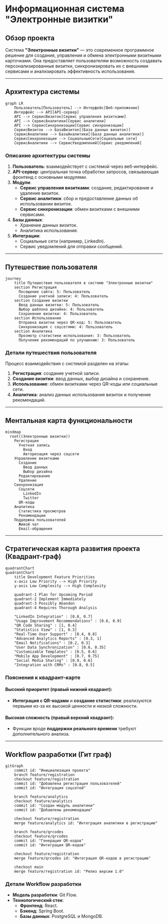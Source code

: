 # Информационная система "Электронные визитки"

## Обзор проекта

Система **"Электронные визитки"** — это современное программное решение для создания, управления и обмена электронными визитными карточками. Она предоставляет пользователям возможность создавать персонализированные визитки, синхронизировать их с внешними сервисами и анализировать эффективность использования.

---

## Архитектура системы

```mermaid
graph LR
    Пользователь[Пользователь] --> Интерфейс[Веб-приложение]
    Интерфейс --> API[API-сервер]
    API --> СервисВизиток[Сервис управления визитками]
    API --> СервисАналитики[Сервис аналитики]
    API --> СервисСинхронизации[Сервис синхронизации]
    СервисВизиток --> БазаВизиток[(База данных визиток)]
    СервисАналитики --> БазаАналитики[(База данных аналитики)]
    СервисСинхронизации --> СоциальныеСети[Социальные сети]
    СервисАналитики --> СервисУведомлений[Сервис уведомлений]
```

### Описание архитектуры системы

1. **Пользователь**: взаимодействует с системой через веб-интерфейс.  
2. **API-сервер**: центральная точка обработки запросов, связывающая фронтенд с основными модулями.  
3. **Модули**:
   - **Сервис управления визитками**: создание, редактирование и удаление визиток.  
   - **Сервис аналитики**: сбор и предоставление данных об использовании визиток.  
   - **Сервис синхронизации**: обмен визитками с внешними сервисами.  
4. **Базы данных**:
   - Хранение данных визиток.  
   - Аналитика использования.  
5. **Интеграции**:
   - Социальные сети (например, LinkedIn).  
   - Сервис уведомлений для отправки сообщений.  

---

## Путешествие пользователя

```mermaid
journey
    title Путешествие пользователя в системе "Электронные визитки"
    section Регистрация
      Посещение сайта: 5: Пользователь
      Создание учетной записи: 4: Пользователь
    section Создание визитки
      Ввод данных визитки: 5: Пользователь
      Выбор шаблона дизайна: 4: Пользователь
      Сохранение визитки: 4: Пользователь
    section Использование
      Отправка визитки через QR-код: 5: Пользователь
      Синхронизация с соцсетями: 4: Пользователь
    section Аналитика
      Просмотр статистики использования: 3: Пользователь
      Получение рекомендаций по улучшению: 3: Пользователь
```

### Детали путешествия пользователя

Процесс взаимодействия с системой разделен на этапы:  
1. **Регистрация**: создание учетной записи.  
2. **Создание визитки**: ввод данных, выбор дизайна и сохранение.  
3. **Использование**: обмен визитками через QR-коды или социальные сети.  
4. **Аналитика**: анализ данных использования визиток и получение рекомендаций.  

---

## Ментальная карта функциональности

```mermaid
mindmap
  root((Электронные визитки))
    Регистрация
      Учетная запись
        Вход
        Авторизация через соцсети
    Управление визитками
      Создание
        Ввод данных
        Выбор дизайна
      Редактирование
      Удаление
    Синхронизация
      Соцсети
        LinkedIn
        Twitter
      QR-коды
    Аналитика
      Статистика просмотров
      Рекомендации
    Поддержка пользователей
      Живой чат
      Email-обращения
```

---

## Стратегическая карта развития проекта (Квадрант-граф)

```mermaid
quadrantChart
quadrantChart
    title Development Feature Priorities
    x-axis Low Priority --> High Priority
    y-axis Low Complexity --> High Complexity
    
    quadrant-1 Plan for Upcoming Period
    quadrant-2 Implement Immediately
    quadrant-3 Possibly Abandon
    quadrant-4 Requires Thorough Analysis
    
    "LinkedIn Integration" : [0.8, 0.7]
    "Usage Improvement Recommendations" : [0.6, 0.9]
    "QR Code Sharing" : [1, 0.4]
    "Statistics View" : [1, 0.3]
    "Real-Time User Support" : [0.4, 0.8]
    "Advanced Analytics Reports" : [0.3, 1]
    "Email Notifications" : [0.2, 0.3]
    "User Data Synchronization" : [0.6, 0.35]
    "Customizable Templates" : [0.5, 0.6]
    "Mobile App Development" : [0.7, 0.75]
    "Social Media Sharing" : [0.9, 0.6]
    "Integration with CRMs" : [0.8, 0.5]
```

### Пояснения к квадрант-карте

#### Высокий приоритет (правый нижний квадрант):  
- **Интеграция с QR-кодами** и **создание статистики**: реализуются первыми из-за их высокой ценности и низкой сложности.  

#### Высокая сложность (правый верхний квадрант):  
- Функции вроде **поддержки реального времени** требуют дополнительного анализа.  

---

## Workflow разработки (Гит граф)

```mermaid
gitGraph
    commit id: "Инициализация проекта"
    branch feature/registration
    checkout feature/registration
    commit id: "Добавлена регистрация пользователей"
    commit id: "Интеграция соцсетей"

    branch feature/analytics
    checkout feature/analytics
    commit id: "Создан модуль аналитики"
    commit id: "Добавлены рекомендации"

    checkout feature/registration
    merge feature/analytics id: "Интеграция аналитики в регистрацию"

    branch feature/qrcodes
    checkout feature/qrcodes
    commit id: "Генерация QR-кодов"
    commit id: "Интеграция QR-кодов"

    checkout feature/registration
    merge feature/qrcodes id: "Интеграция QR-кодов в регистрацию"

    checkout main
    merge feature/registration id: "Релиз версии 1.0"
```

### Детали Workflow разработки

- **Модель разработки**: Git Flow.  
- **Технологический стек**:
  - **Фронтенд**: React.  
  - **Бэкенд**: Spring Boot.  
  - **Базы данных**: PostgreSQL и MongoDB.  


